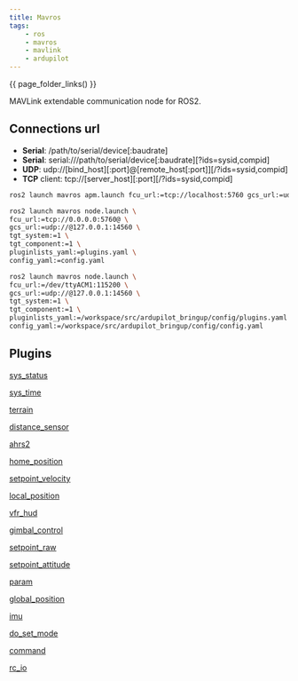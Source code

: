 ```yaml
---
title: Mavros
tags:
    - ros
    - mavros
    - mavlink
    - ardupilot
---
```

{{ page_folder_links() }}

MAVLink extendable communication node for ROS2.


## Connections url

- **Serial**: /path/to/serial/device[:baudrate]
- **Serial**: serial:///path/to/serial/device[:baudrate][?ids=sysid,compid]
- **UDP**: udp://[bind_host][:port]@[remote_host[:port]][/?ids=sysid,compid]
- **TCP** client: tcp://[server_host][:port][/?ids=sysid,compid]

```bash title="ardupilot connection"
ros2 launch mavros apm.launch fcu_url:=tcp://localhost:5760 gcs_url:=udp://@localhost:14550

```

```bash title="using node.launch connect to APM SITL and control pluginlist and config"
ros2 launch mavros node.launch \
fcu_url:=tcp://0.0.0.0:5760@ \
gcs_url:=udp://@127.0.0.1:14560 \
tgt_system:=1 \
tgt_component:=1 \
pluginlists_yaml:=plugins.yaml \
config_yaml:=config.yaml
```

```bash title="using node.launch connect to APM HW and control pluginlist and config"
ros2 launch mavros node.launch \
fcu_url:=/dev/ttyACM1:115200 \
gcs_url:=udp://@127.0.0.1:14560 \
tgt_system:=1 \
tgt_component:=1 \
pluginlists_yaml:=/workspace/src/ardupilot_bringup/config/plugins.yaml \
config_yaml:=/workspace/src/ardupilot_bringup/config/config.yaml
```

## Plugins

<div class="grid-container">
    <div class="grid-item">
        <a href="sys_status">
            <p>sys_status</p>
        </a>
    </div>
    <div class="grid-item">
        <a href="sys_time">
            <p>sys_time</p>
        </a>
    </div>
    <div class="grid-item">
        <a href="terrain">
            <p>terrain</p>
        </a>
    </div>
    <!--  -->
    <div class="grid-item">
        <a href="distance_sensor">
            <p>distance_sensor</p>
        </a>
    </div>
    <div class="grid-item">
        <a href="ahrs2">
            <p>ahrs2</p>
        </a>
    </div>
    <div class="grid-item">
        <a href="home_position">
            <p>home_position</p>
        </a>
    </div>
    <!--  -->
    <div class="grid-item">
        <a href="setpoint_velocity">
            <p>setpoint_velocity</p>
        </a>
    </div>
    <div class="grid-item">
        <a href="local_position">
            <p>local_position</p>
        </a>
    </div>
    <div class="grid-item">
        <a href="vfr_hud">
            <p>vfr_hud</p>
        </a>
    </div>
    <!--  -->
    <div class="grid-item">
        <a href="gimbal_control">
            <p>gimbal_control</p>
        </a>
    </div>
    <div class="grid-item">
        <a href="setpoint_raw">
            <p>setpoint_raw</p>
        </a>
    </div>
    <div class="grid-item">
        <a href="setpoint_attitude">
            <p>setpoint_attitude</p>
        </a>
    </div>
    <!--  -->
    <div class="grid-item">
        <a href="param">
            <p>param</p>
        </a>
    </div>
    <div class="grid-item">
        <a href="global_position">
            <p>global_position</p>
        </a>
    </div>
    <div class="grid-item">
        <a href="imu">
            <p>imu</p>
        </a>
    </div>
    <!--  -->
    <div class="grid-item">
        <a href="do_set_mode">
            <p>do_set_mode</p>
        </a>
    </div>
    <div class="grid-item">
         <a href="command">
            <p>command</p>
        </a>
    </div>
    <div class="grid-item">
        <a href="rc_io">
            <p>rc_io</p>
        </a>
    </div>
</div>

